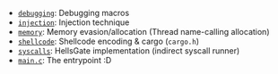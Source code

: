 - [`debugging`](debugging/): Debugging macros
- [`injection`](injection/): Injection technique
- [`memory`](memory/): Memory evasion/allocation (Thread name-calling allocation)
- [`shellcode`](shellcode/): Shellcode encoding & cargo (`cargo.h`)
- [`syscalls`](syscalls/): HellsGate implementation (indirect syscall runner)
- [`main.c`](main.c): The entrypoint :D 
